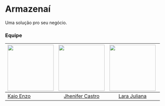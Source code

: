 # Armazenaí 
 Uma solução pro seu negócio.
### Equipe
| <a href="https://github.com/kaioenzo"><img src="https://avatars.githubusercontent.com/u/59144744?v=4" width="150"></img></a> | <a href="https://github.com/jheniferib"><img src="https://avatars.githubusercontent.com/u/123898577?v=4" width="150"></img></a> | <a href="https://github.com/laragiuliana"><img src="https://avatars.githubusercontent.com/u/118694498?v=4" width="150"></img></a> | <a href="https://github.com/Katuner"><img src="https://avatars.githubusercontent.com/u/98045972?v=4" width="150"></img></a> | <a href="https://github.com/l-pires"><img src="https://avatars.githubusercontent.com/u/62766923?v=4" width="150"></img></a> | <a href="https://github.com/matix0"><img src="https://avatars.githubusercontent.com/u/61623585?v=4" width="150"></img></a> |
|----------|:-------------:| :---------: | :---------: | :---------: | ------:|
| [Kaio Enzo](https://github.com/kaioenzo) |  [Jhenifer Castro](https://github.com/jheniferib) | [Lara Juliana](https://github.com/laragiuliana) | [Lucas Oliveira](https://github.com/Katuner) | [Lucas Pereira](https://github.com/l-pires) | [Mateus Vinicius](https://github.com/matix0) |

